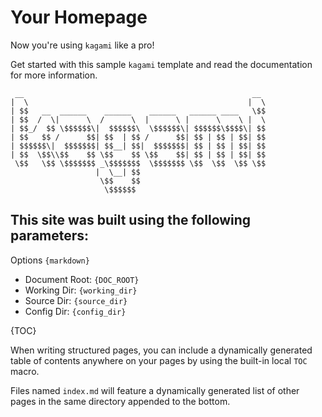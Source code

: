 # Your Homepage
Now you're using `kagami` like a pro!

Get started with this sample `kagami` template and read the documentation for more information.

```
 __                                                   __
|  \                                                 |  \
| $$   __  ______    ______    ______   ______ ____   \$$
| $$  /  \|      \  /      \  |      \ |      \    \ |  \
| $$_/  $$ \$$$$$$\|  $$$$$$\  \$$$$$$\| $$$$$$\$$$$\| $$
| $$   $$ /      $$| $$  | $$ /      $$| $$ | $$ | $$| $$
| $$$$$$\|  $$$$$$$| $$__| $$|  $$$$$$$| $$ | $$ | $$| $$
| $$  \$$\\$$    $$ \$$    $$ \$$    $$| $$ | $$ | $$| $$
 \$$   \$$ \$$$$$$$ _\$$$$$$$  \$$$$$$$ \$$  \$$  \$$ \$$
                   |  \__| $$
                    \$$    $$
                     \$$$$$$
```

## This site was built using the following parameters:
Options `{markdown}`

* Document Root: `{DOC_ROOT}`
* Working Dir: `{working_dir}`
* Source Dir: `{source_dir}`
* Config Dir: `{config_dir}`

{TOC}

When writing structured pages, you can include a dynamically generated
table of contents anywhere on your pages by using the built-in local `TOC` macro.

Files named `index.md` will feature a dynamically generated list of other
pages in the same directory appended to the bottom.

